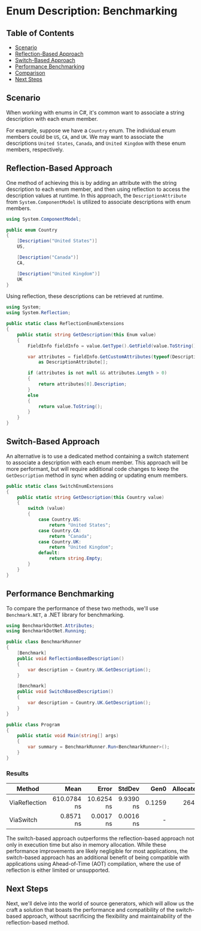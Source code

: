 # Enum Description: Benchmarking

## Table of Contents

- [Scenario](#scenario)
- [Reflection-Based Approach](#reflection-based-approach)
- [Switch-Based Approach](#switch-based-approach)
- [Performance Benchmarking](#performance-benchmarking)
- [Comparison](#comparison)
- [Next Steps](#next-steps)

## Scenario

When working with enums in C#, it's common want to associate a string description with each enum member.

For example, suppose we have a `Country` enum. The individual enum members could be `US`, `CA`, and `UK`. We may want to associate the descriptions `United States`, `Canada`, and `United Kingdom` with these enum members, respectively.

## Reflection-Based Approach

One method of achieving this is by adding an attribute with the string description to each enum member, and then using reflection to access the description values at runtime. In this approach, the `DescriptionAttribute` from `System.ComponentModel` is utilized to associate descriptions with enum members.

```csharp
using System.ComponentModel;

public enum Country
{
    [Description("United States")]
    US,

    [Description("Canada")]
    CA,

    [Description("United Kingdom")]
    UK
}
```

Using reflection, these descriptions can be retrieved at runtime.

```csharp
using System;
using System.Reflection;

public static class ReflectionEnumExtensions
{
    public static string GetDescription(this Enum value)
    {
        FieldInfo fieldInfo = value.GetType().GetField(value.ToString());

        var attributes = fieldInfo.GetCustomAttributes(typeof(DescriptionAttribute), false)
            as DescriptionAttribute[];

        if (attributes is not null && attributes.Length > 0)
        {
            return attributes[0].Description;
        }
        else
        {
            return value.ToString();
        }
    }
}
```

## Switch-Based Approach

An alternative is to use a dedicated method containing a switch statement to associate a description with each enum member. This approach will be more performant, but will require additional code changes to keep the `GetDescription` method in sync when adding or updating enum members.

```csharp
public static class SwitchEnumExtensions
{
    public static string GetDescription(this Country value)
    {
        switch (value)
        {
            case Country.US:
                return "United States";
            case Country.CA:
                return "Canada";
            case Country.UK:
                return "United Kingdom";
            default:
                return string.Empty;
        }
    }
}
```

## Performance Benchmarking

To compare the performance of these two methods, we'll use `Benchmark.NET`, a .NET library for benchmarking.

```csharp
using BenchmarkDotNet.Attributes;
using BenchmarkDotNet.Running;

public class BenchmarkRunner
{
    [Benchmark]
    public void ReflectionBasedDescription()
    {
        var description = Country.UK.GetDescription();
    }

    [Benchmark]
    public void SwitchBasedDescription()
    {
        var description = Country.UK.GetDescription();
    }
}

public class Program
{
    public static void Main(string[] args)
    {
        var summary = BenchmarkRunner.Run<BenchmarkRunner>();
    }
}
```

### Results

| Method        |        Mean |      Error |    StdDev |   Gen0 | Allocated |
| ------------- | ----------: | ---------: | --------: | -----: | --------: |
| ViaReflection | 610.0784 ns | 10.6254 ns | 9.9390 ns | 0.1259 |     264 B |
| ViaSwitch     |   0.8571 ns |  0.0017 ns | 0.0016 ns |      - |         - |

The switch-based approach outperforms the reflection-based approach not only in execution time but also in memory allocation. While these performance improvements are likely negligible for most applications, the switch-based approach has an additional benefit of being compatible with applications using Ahead-of-Time (AOT) compilation, where the use of reflection is either limited or unsupported.

## Next Steps

Next, we'll delve into the world of source generators, which will allow us the craft a solution that boasts the performance and compatibility of the switch-based approach, without sacrificing the flexibility and maintainability of the reflection-based method.
